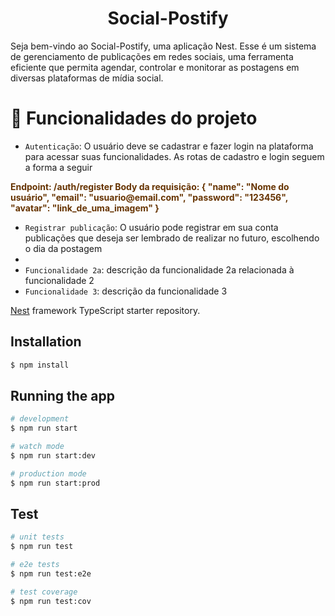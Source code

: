 <h1 align="center">Social-Postify </h1>

Seja bem-vindo ao Social-Postify, uma aplicação Nest.
Esse é um sistema de gerenciamento de publicações em redes sociais, uma ferramenta eficiente que permita agendar, controlar e monitorar as postagens em diversas plataformas de mídia social.

# :hammer: Funcionalidades do projeto

- `Autenticação`: O usuário deve se cadastrar e fazer login na plataforma para acessar suas funcionalidades. As rotas de cadastro e login seguem a forma a seguir
<div style="color: #663300; font-weight: bold;">
Endpoint: /auth/register
Body da requisição:
{
   "name": "Nome do usuário",
	 "email": "usuario@email.com",
   "password": "123456",
	 "avatar": "link_de_uma_imagem"
}
</div>



- `Registrar publicação`: O usuário pode registrar em sua conta publicações que deseja ser lembrado de realizar no futuro, escolhendo o dia da postagem
- 
- `Funcionalidade 2a`: descrição da funcionalidade 2a relacionada à funcionalidade 2
- `Funcionalidade 3`: descrição da funcionalidade 3

[Nest](https://github.com/nestjs/nest) framework TypeScript starter repository.

## Installation

```bash
$ npm install
```

## Running the app

```bash
# development
$ npm run start

# watch mode
$ npm run start:dev

# production mode
$ npm run start:prod
```

## Test

```bash
# unit tests
$ npm run test

# e2e tests
$ npm run test:e2e

# test coverage
$ npm run test:cov
```

